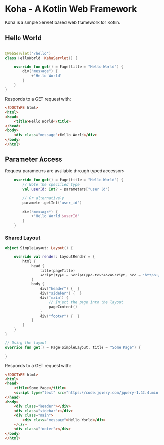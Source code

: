 Koha - A Kotlin Web Framework
=============================

Koha is a simple Servlet based web framework for Kotlin.

## Hello World

```kotlin

@WebServlet("/hello")
class HelloWorld: KahaServlet() {

    override fun get() = Page(title = "Hello World") {
        div("message") {
            +"Hello World"
        }
    }
}
```

Responds to a GET request with:

```html
<!DOCTYPE html>
<html>
<head>
    <title>Hello World</title>    
</head>
<body>
    <div class="message">Hello World</div>
</body> 
</html>
```

## Parameter Access

Request parameters are available through typed accessors

```kotlin
    override fun get() = Page(title = "Hello World") {
        // Note the specified type
        val userId: Int? = parameters["user_id"]
        
        // Or alternatively
        parameter.getInt("user_id")
    
        div("message") {
            +"Hello World $userId"
        }
    }
```

### Shared Layout

```kotlin
object SimpleLayout: Layout() {

    override val render: LayoutRender = {
        html {
            head {
                title(pageTitle)
                script(type = ScriptType.textJavaScript, src = "https://code.jquery.com/jquery-1.12.4.min.js") {}
            }
            body {
                div("header") {  }
                div("sidebar") {  }
                div("main") {
                    // Inject the page into the layout
                    pageContent()
                }
                div("footer") {  }
            }
        }
    }
}

// Using the layout
override fun get() = Page(SimpleLayout, title = "Some Page") { 

}
```

Responds to a GET request with:

```html
<!DOCTYPE html>
<html>
<head>
    <title>Some Page</title>
    <script type="text" src="https://code.jquery.com/jquery-1.12.4.min.js"></script>
</head>
<body>
    <div class="header"></div>
    <div class="sidebar"></div>
    <div class="main">
        <div class="message">Hello World</div>
    </div>
    <div class="footer"></div>
</body> 
</html>
```
